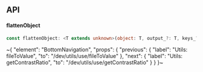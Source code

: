 

## API

#### flattenObject

```ts
const flattenObject: <T extends unknown>(object: T, output_?: T, keys_?: string, key_?: string | number, value_?: any) => T;
```


~{
  "element": "BottomNavigation",
  "props": {
    "previous": {
      "label": "Utils: fileToValue",
      "to": "/dev/utils/use/fileToValue"
    },
    "next": {
      "label": "Utils: getContrastRatio",
      "to": "/dev/utils/use/getContrastRatio"
    }
  }
}~